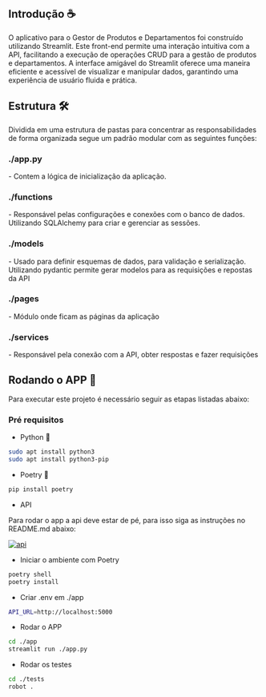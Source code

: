 <p align="center">
<b></b>
</p>
<div>
  <h2 id="Introdução">Introdução ☕</h2>
O aplicativo para o Gestor de Produtos e Departamentos foi construído utilizando Streamlit. Este front-end permite uma interação intuitiva com a API, facilitando a execução de operações CRUD para a gestão de produtos e departamentos. A interface amigável do Streamlit oferece uma maneira eficiente e acessível de visualizar e manipular dados, garantindo uma experiência de usuário fluida e prática.


</div>

<div>
  <h2 id="Estrutura">Estrutura 🛠️</h2>
  <p>Dividida em uma estrutura de pastas para concentrar as responsabilidades de forma organizada segue um padrão modular com as seguintes funções:
  </p>
  <div>
    <h3>./app.py</h3>
    <p>- Contem a lógica de inicialização da aplicação.</p>
    <h3>./functions</h3>
    <p>- Responsável pelas configurações e conexões com o banco de dados. Utilizando SQLAlchemy para criar e gerenciar as sessões.</p>
    <h3>./models</h3>
    <p>- Usado para definir esquemas de dados, para validação e serialização. Utilizando pydantic permite gerar modelos para as requisições e repostas da API</p>
    <h3>./pages</h3>
    <p>- Módulo onde ficam as páginas da aplicação</p>
    <h3>./services</h3>
    <p>- Responsável pela conexão com a API, obter respostas e fazer requisições</p>
  </div>
</div>
<div>
  <h2 id="Rodando">Rodando o APP 🏃</h2>
  <p>Para executar este projeto é necessário seguir as etapas listadas abaixo:</p>
  <h3>Pré requisitos</h3>
</div>

- Python 🐍
```bash
sudo apt install python3
sudo apt install python3-pip
```
- Poetry 📎
```bash
pip install poetry
```
- API 

Para rodar o app a api deve estar de pé, para isso siga as instruções no README.md abaixo:

[API]: https://img.shields.io/badge/API-000?style=for-the-badge&logo=html
[![api][API]](../api/README.md)

- Iniciar o ambiente com Poetry
```bash
poetry shell
poetry install
```
- Criar .env em ./app
```bash
API_URL=http://localhost:5000
```
- Rodar o APP
```bash
cd ./app
streamlit run ./app.py
```

- Rodar os testes
```bash
cd ./tests
robot .
```